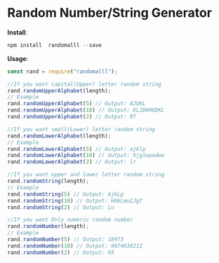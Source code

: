 # Random Number/String Generator

__Install__:
```javascript
npm install  randomalll --save
```

__Usage__:
```javascript
const rand = require("randomalll");
```

```javascript
//If you want capital(Upper) letter random string 
rand.randomUpperAlphabet(length);
// Example
rand.randomUpperAlphabet(5) // Output: AJUKL
rand.randomUpperAlphabet(10) // Output: KLJDHHUDKL
rand.randomUpperAlphabet(2) // Output: RT
```

```javascript
//If you want small(Lower) letter random string 
rand.randomLowerAlphabet(length);
// Example
rand.randomLowerAlphabet(5) // Output: ajklp
rand.randomLowerAlphabet(10) // Output: hjglwpadwe
rand.randomLowerAlphabet(2) // Output: lr
```


```javascript
//If you want upper and lower letter random string 
rand.randomString(length);
// Example
rand.randomString(5) // Output: AjkLp
rand.randomString(10) // Output: HUkLmuIJgT
rand.randomString(2) // Output: Lu
```


```javascript
//If you want Only numeric random number 
rand.randomNumber(length);
// Example
rand.randomNumber(5) // Output: 18973
rand.randomNumber(10) // Output: 9874638212
rand.randomNumber(2) // Output: 65
```
